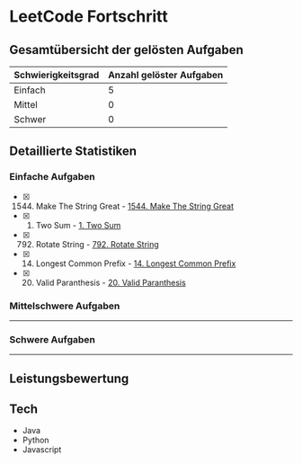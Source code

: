 # LeetCode Fortschritt

## Gesamtübersicht der gelösten Aufgaben

| Schwierigkeitsgrad | Anzahl gelöster Aufgaben |
| ------------------ | ------------------------ |
| Einfach            | 5                        |
| Mittel             | 0                        |
| Schwer             | 0                        |

## Detaillierte Statistiken

### Einfache Aufgaben
- [x] 1544. Make The String Great - [1544. Make The String Great](https://leetcode.com/problems/make-the-string-great/description/)
- [x] 1. Two Sum - [1. Two Sum](https://leetcode.com/problems/two-sum/description/)
- [x] 792. Rotate String - [792. Rotate String](https://leetcode.com/problems/rotate-string/description/)
- [x] 14. Longest Common Prefix - [14. Longest Common Prefix](https://leetcode.com/problems/longest-common-prefix/description/)
- [x] 20. Valid Paranthesis - [20. Valid Paranthesis](https://leetcode.com/problems/valid-parentheses/)

### Mittelschwere Aufgaben

---

### Schwere Aufgaben

---

## Leistungsbewertung



## Tech
- Java
- Python
- Javascript
